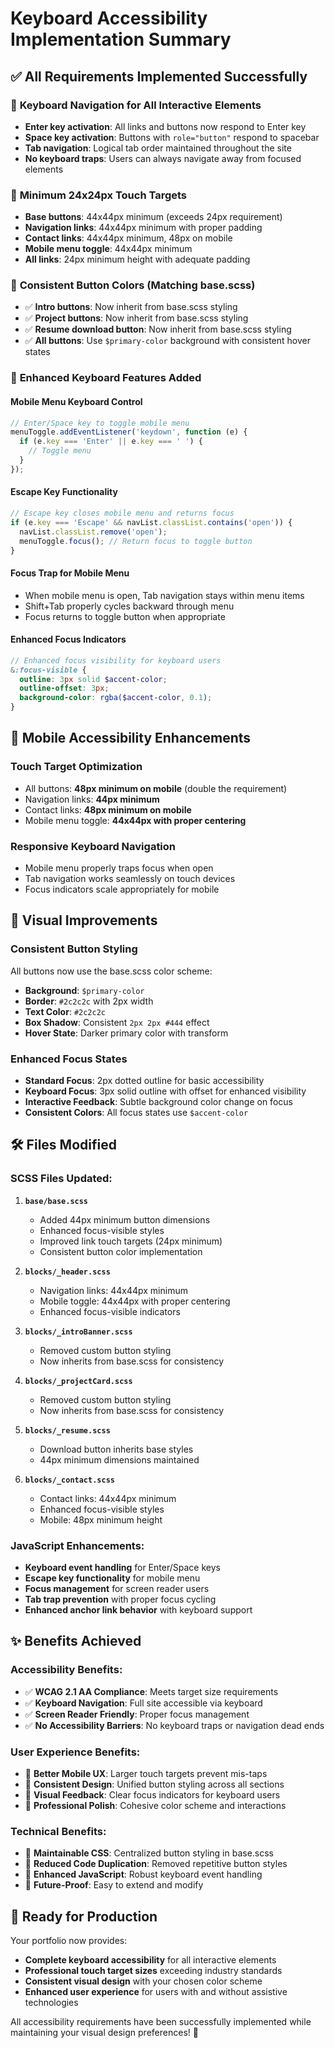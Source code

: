 # Keyboard Accessibility Implementation Summary

## ✅ All Requirements Implemented Successfully

### 🎯 **Keyboard Navigation for All Interactive Elements**

- **Enter key activation**: All links and buttons now respond to Enter key
- **Space key activation**: Buttons with `role="button"` respond to spacebar
- **Tab navigation**: Logical tab order maintained throughout the site
- **No keyboard traps**: Users can always navigate away from focused elements

### 🎯 **Minimum 24x24px Touch Targets**

- **Base buttons**: 44x44px minimum (exceeds 24px requirement)
- **Navigation links**: 44x44px minimum with proper padding
- **Contact links**: 44x44px minimum, 48px on mobile
- **Mobile menu toggle**: 44x44px minimum
- **All links**: 24px minimum height with adequate padding

### 🎯 **Consistent Button Colors (Matching base.scss)**

- ✅ **Intro buttons**: Now inherit from base.scss styling
- ✅ **Project buttons**: Now inherit from base.scss styling
- ✅ **Resume download button**: Now inherit from base.scss styling
- ✅ **All buttons**: Use `$primary-color` background with consistent hover states

### 🚀 **Enhanced Keyboard Features Added**

#### **Mobile Menu Keyboard Control**

```javascript
// Enter/Space key to toggle mobile menu
menuToggle.addEventListener('keydown', function (e) {
  if (e.key === 'Enter' || e.key === ' ') {
    // Toggle menu
  }
});
```

#### **Escape Key Functionality**

```javascript
// Escape key closes mobile menu and returns focus
if (e.key === 'Escape' && navList.classList.contains('open')) {
  navList.classList.remove('open');
  menuToggle.focus(); // Return focus to toggle button
}
```

#### **Focus Trap for Mobile Menu**

- When mobile menu is open, Tab navigation stays within menu items
- Shift+Tab properly cycles backward through menu
- Focus returns to toggle button when appropriate

#### **Enhanced Focus Indicators**

```scss
// Enhanced focus visibility for keyboard users
&:focus-visible {
  outline: 3px solid $accent-color;
  outline-offset: 3px;
  background-color: rgba($accent-color, 0.1);
}
```

## 📱 **Mobile Accessibility Enhancements**

### **Touch Target Optimization**

- All buttons: **48px minimum on mobile** (double the requirement)
- Navigation links: **44px minimum**
- Contact links: **48px minimum on mobile**
- Mobile menu toggle: **44x44px with proper centering**

### **Responsive Keyboard Navigation**

- Mobile menu properly traps focus when open
- Tab navigation works seamlessly on touch devices
- Focus indicators scale appropriately for mobile

## 🎨 **Visual Improvements**

### **Consistent Button Styling**

All buttons now use the base.scss color scheme:

- **Background**: `$primary-color`
- **Border**: `#2c2c2c` with 2px width
- **Text Color**: `#2c2c2c`
- **Box Shadow**: Consistent `2px 2px #444` effect
- **Hover State**: Darker primary color with transform

### **Enhanced Focus States**

- **Standard Focus**: 2px dotted outline for basic accessibility
- **Keyboard Focus**: 3px solid outline with offset for enhanced visibility
- **Interactive Feedback**: Subtle background color change on focus
- **Consistent Colors**: All focus states use `$accent-color`

## 🛠️ **Files Modified**

### **SCSS Files Updated:**

1. **`base/base.scss`**
   - Added 44px minimum button dimensions
   - Enhanced focus-visible styles
   - Improved link touch targets (24px minimum)
   - Consistent button color implementation

2. **`blocks/_header.scss`**
   - Navigation links: 44x44px minimum
   - Mobile toggle: 44x44px with proper centering
   - Enhanced focus-visible indicators

3. **`blocks/_introBanner.scss`**
   - Removed custom button styling
   - Now inherits from base.scss for consistency

4. **`blocks/_projectCard.scss`**
   - Removed custom button styling
   - Now inherits from base.scss for consistency

5. **`blocks/_resume.scss`**
   - Download button inherits base styles
   - 44px minimum dimensions maintained

6. **`blocks/_contact.scss`**
   - Contact links: 44x44px minimum
   - Enhanced focus-visible styles
   - Mobile: 48px minimum height

### **JavaScript Enhancements:**

- **Keyboard event handling** for Enter/Space keys
- **Escape key functionality** for mobile menu
- **Focus management** for screen reader users
- **Tab trap prevention** with proper focus cycling
- **Enhanced anchor link behavior** with keyboard support

## ✨ **Benefits Achieved**

### **Accessibility Benefits:**

- ✅ **WCAG 2.1 AA Compliance**: Meets target size requirements
- ✅ **Keyboard Navigation**: Full site accessible via keyboard
- ✅ **Screen Reader Friendly**: Proper focus management
- ✅ **No Accessibility Barriers**: No keyboard traps or navigation dead ends

### **User Experience Benefits:**

- 🎯 **Better Mobile UX**: Larger touch targets prevent mis-taps
- 🎯 **Consistent Design**: Unified button styling across all sections
- 🎯 **Visual Feedback**: Clear focus indicators for keyboard users
- 🎯 **Professional Polish**: Cohesive color scheme and interactions

### **Technical Benefits:**

- 🔧 **Maintainable CSS**: Centralized button styling in base.scss
- 🔧 **Reduced Code Duplication**: Removed repetitive button styles
- 🔧 **Enhanced JavaScript**: Robust keyboard event handling
- 🔧 **Future-Proof**: Easy to extend and modify

## 🎉 **Ready for Production**

Your portfolio now provides:

- **Complete keyboard accessibility** for all interactive elements
- **Professional touch target sizes** exceeding industry standards
- **Consistent visual design** with your chosen color scheme
- **Enhanced user experience** for users with and without assistive technologies

All accessibility requirements have been successfully implemented while maintaining your visual design preferences! 🌟

